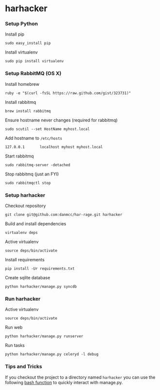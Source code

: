 harhacker
=========

### Setup Python

Install pip

    sudo easy_install pip

Install virtualenv

    sudo pip install virtualenv

### Setup RabbitMQ (OS X)

Install homebrew

    ruby -e "$(curl -fsSL https://raw.github.com/gist/323731)"

Install rabbitmq

    brew install rabbitmq

Ensure hostname never changes (required for rabbitmq)

    sudo scutil --set HostName myhost.local

Add hostname to `/etc/hosts`

    127.0.0.1       localhost myhost myhost.local

Start rabbitmq

    sudo rabbitmq-server -detached

Stop rabbitmq (just an FYI)

    sudo rabbitmqctl stop

### Setup harhacker

Checkout repository

    git clone git@github.com:danmcc/har-rage.git harhacker

Build and install dependencies

    virtualenv deps

Active virtualenv

    source deps/bin/activate

Install requirements

    pip install -Ur requirements.txt

Create sqlite database

    python harhacker/manage.py syncdb

### Run harhacker

Active virtualenv

    source deps/bin/activate

Run web

    python harhacker/manage.py runserver

Run tasks

    python harhacker/manage.py celeryd -l debug

### Tips and Tricks

If you checkout the project to a directory named `harhacker` you can use the
following [bash function][bash] to quickly interact with manage.py.

[bash]: https://github.com/silas/config/blob/f6df7008510b34a5a40eb20c976234dcd42d82c6/.bashrc#L33
[rabbitmq-osx]: http://ask.github.com/celery/getting-started/broker-installation.html
